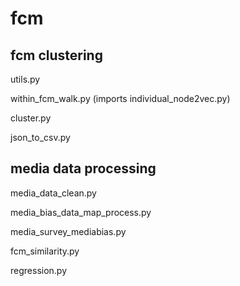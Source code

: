 # fcm

## fcm clustering
utils.py

within_fcm_walk.py (imports individual_node2vec.py)

cluster.py

json_to_csv.py

## media data processing
media_data_clean.py

media_bias_data_map_process.py

media_survey_mediabias.py

fcm_similarity.py

regression.py
